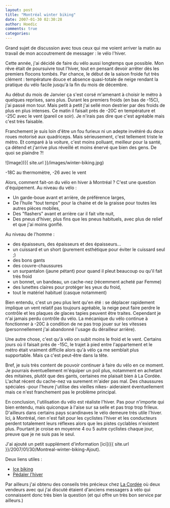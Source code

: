 ```yaml
---
layout: post
title: "Montréal winter biking"
date: 2007-01-30 02:30:28
author: Hoedic
comments: true
categories: 
---
```



Grand sujet de discussion avec tous ceux qui me voient arriver la matin au travail de mon accoutrement de messager : le vélo l'hiver.

Cette année, j'ai décidé de faire du vélo aussi longtemps que possible. Mon rêve était de poursuivre tout l'hiver, tout en pensant devoir arrêter dès les premiers flocons tombés. Par chance, le début de la saison froide fut très clément : température douce et absence quasi-totale de neige rendant la pratique du vélo facile jusqu'à la fin du mois de décembre.

Au début du mois de Janvier ça s'est corsé m'amenant à choisir le métro à quelques reprises, sans plus. Durant les premiers froids (en bas de -15C), j'ai passé mon tour. Mais petit à petit j'ai sellé mon destrier par des froids de plus en plus intenses. Ce matin il faisait près de -20C en température et -25C avec le vent (pareil ce soir). Je n'irais pas dire que c'est agréable mais c'est très faisable.

Franchement je suis loin d'être un fou furieux ni un adepte invétéré du deux roues motorisé aux quadriceps. Mais sérieusement, c'est tellement triste le métro. Et comparé à la voiture, c'est moins polluant, meilleur pour la santé, ça détend et j'arrive plus réveillé et moins énervé que bien des gens. De quoi se plaindre ?!

![Image]({{ site.url }}/images/winter-biking.jpg)
<div class="photoattrib">-18C au thermomètre, -26 avec le vent</div>



Alors, comment fait-on du vélo en hiver à Montréal ? C'est une question d'équipement. Au niveau du vélo :
-  Un garde-boue avant et arrière, de préférence larges,
-  De l'huile "tout temps" pour la chaine et de la graisse pour toutes les autres pièces mobiles,
-  Des "flashers" avant et arrière car il fait vite nuit,
-  Des pneus d'hiver, plus fins que les pneus habituels, avec plus de relief et que j'ai moins gonflé.

Au niveau de l'homme :
-  des épaisseurs, des épaisseurs et des épaisseurs...
-  un cuissard et un short (purement esthétique pour éviter le cuissard seul ;)
-  des bons gants
-  des couvre-chaussures
-  un surpantalon (jaune pétant) pour quand il pleut beaucoup ou qu'il fait très froid
-  un bonnet, un bandeau, un cache-nez (récemment acheté par Femme)
-  des lunettes claires pour protéger les yeux du froid,
-  tout le matériel habituel (casque notamment)

Bien entendu, c'est un peu plus lent qu'en été : se déplacer rapidement implique un vent relatif pas toujours agréable, la neige peut faire perdre le contrôle et les plaques de glaces tapies peuvent être traites. Cependant je n'ai jamais perdu contrôle du vélo. La mécanique du vélo continue à fonctionner à -20C à condition de ne pas trop jouer sur les vitesses (personnellement j'ai abandonné l'usage du dérailleur arrière).

Une autre chose, c'est qu'à vélo on subit moins le froid et le vent. Certains jours où il faisait près de -15C, le trajet à pied entre l'appartement et le métro était vraiment difficile alors qu'à vélo ça me semblait plus supportable. Mais ça c'est peut-être dans la tête.

Bref, je suis très content de pouvoir continuer à faire du vélo en ce moment. Je pourrais éventuellement m'équiper un poil plus, notamment en achetant des mitaines, plutôt que des gants, certaines me plaisait bien à La Cordée. L'achat récent du cache-nez va surement m'aider pas mal. Des chaussures spéciales -pour l'heure j'utilise des vieilles nikes- aideraient éventuellement mais ce n'est franchement pas le problème principal.

En conclusion, l'utilisation du vélo est réaliste l'hiver. Pas pour n'importe qui bien entendu, mais quiconque à l'aise sur sa selle et pas trop trop frileux. D'ailleurs dans certains pays scandinaves le vélo demeure très utile l'hiver. Ici, à Montréal, rien n'est fait pour les cyclistes l'hiver et les conducteurs perdent totalement leurs réflexes alors que les pistes cyclables n'existent plus. Pourtant je croise en moyenne 4 ou 5 autre cyclistes chaque jour, preuve que je ne suis pas le seul.

J'ai ajouté un petit supplément d'information [ici]({{ site.url }}/2007/01/30/Montreal-winter-biking-Ajout).

Deux liens utiles :
-  [Ice biking](http://www.icebike.com/)
-  [Pédaler l'hiver](http://www.mec.ca/Main/content_text.jsp?rnav=info&FOLDER%3C%3Efolder_id=2534374302881789&CONTENT%3C%3Ecnt_id=10134198674067519&bmUID=1157857248659&bmLocale=fr_CA)

Par ailleurs j'ai obtenu des conseils très précieux chez [La Cordée](http://www.lacordee.com/) où deux vendeurs avec qui j'ai discuté étaient d'anciens messagers à vélo qui connaissent donc très bien la question (et qui offre un très bon service par ailleurs.)